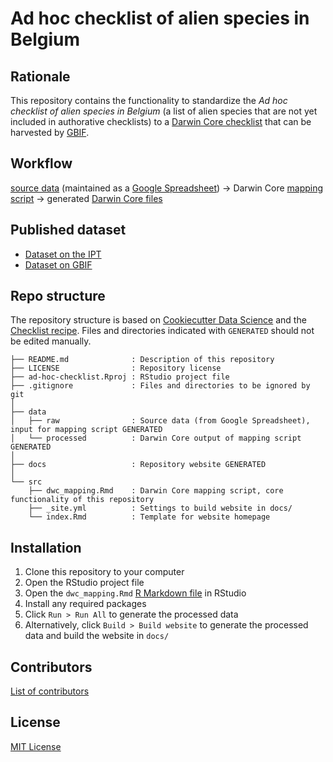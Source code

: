 # Ad hoc checklist of alien species in Belgium

## Rationale

This repository contains the functionality to standardize the _Ad hoc checklist of alien species in Belgium_ (a list of alien species that are not yet included in authorative checklists) to a [Darwin Core checklist](https://www.gbif.org/dataset-classes) that can be harvested by [GBIF](http://www.gbif.org).

## Workflow

[source data](https://github.com/trias-project/ad-hoc-checklist/blob/master/data/raw) (maintained as a [Google Spreadsheet](https://docs.google.com/spreadsheets/d/1LeXXbry2ArK2rngsmFjz_xErwE1KwQ8ujtvHNmTVA6E/edit#gid=0)) → Darwin Core [mapping script](https://trias-project.github.io/ad-hoc-checklist/dwc_mapping.html) → generated [Darwin Core files](https://github.com/trias-project/ad-hoc-checklist/blob/master/data/processed)

## Published dataset

* [Dataset on the IPT](https://ipt.inbo.be/resource?r=ad-hoc-checklist)
* [Dataset on GBIF](https://doi.org/10.15468/3pmlxs)

## Repo structure

The repository structure is based on [Cookiecutter Data Science](http://drivendata.github.io/cookiecutter-data-science/) and the [Checklist recipe](https://github.com/trias-project/checklist-recipe). Files and directories indicated with `GENERATED` should not be edited manually.

```
├── README.md              : Description of this repository
├── LICENSE                : Repository license
├── ad-hoc-checklist.Rproj : RStudio project file
├── .gitignore             : Files and directories to be ignored by git
│
├── data
│   ├── raw                : Source data (from Google Spreadsheet), input for mapping script GENERATED
│   └── processed          : Darwin Core output of mapping script GENERATED
│
├── docs                   : Repository website GENERATED
│
└── src
    ├── dwc_mapping.Rmd    : Darwin Core mapping script, core functionality of this repository
    ├── _site.yml          : Settings to build website in docs/
    └── index.Rmd          : Template for website homepage
```

## Installation

1. Clone this repository to your computer
2. Open the RStudio project file
3. Open the `dwc_mapping.Rmd` [R Markdown file](https://rmarkdown.rstudio.com/) in RStudio
4. Install any required packages
5. Click `Run > Run All` to generate the processed data
6. Alternatively, click `Build > Build website` to generate the processed data and build the website in `docs/`

## Contributors

[List of contributors](https://github.com/trias-project/ad-hoc-checklist/contributors)

## License

[MIT License](LICENSE)
